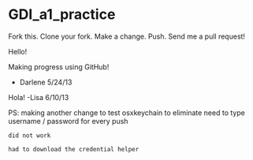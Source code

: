 GDI_a1_practice
===============

Fork this.  Clone your fork.  Make a change.  Push.  Send me a pull request!


Hello!

Making progress using GitHub!

- Darlene 5/24/13

Hola! 
-Lisa 6/10/13

PS: making another change to test osxkeychain to eliminate need to type
    username / password for every push

    did not work
    
    had to download the credential helper

   
